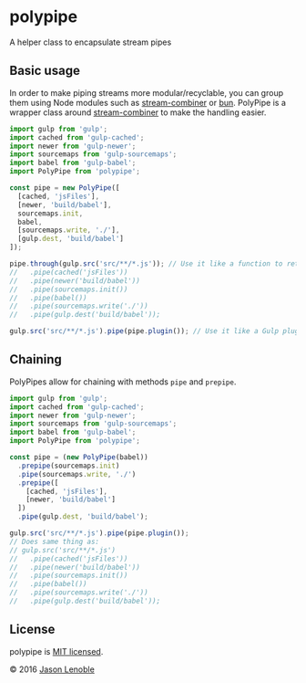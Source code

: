 # polypipe
A helper class to encapsulate stream pipes

## Basic usage

In order to make piping streams more modular/recyclable, you can group them using Node modules such as [stream-combiner](https://www.npmjs.com/package/stream-combiner) or [bun](https://www.npmjs.com/package/bun). PolyPipe is a wrapper class around [stream-combiner](https://www.npmjs.com/package/stream-combiner) to make the handling easier.

```js
import gulp from 'gulp';
import cached from 'gulp-cached';
import newer from 'gulp-newer';
import sourcemaps from 'gulp-sourcemaps';
import babel from 'gulp-babel';
import PolyPipe from 'polypipe';

const pipe = new PolyPipe([
  [cached, 'jsFiles'],
  [newer, 'build/babel'],
  sourcemaps.init,
  babel,
  [sourcemaps.write, './'],
  [gulp.dest, 'build/babel']  
]);

pipe.through(gulp.src('src/**/*.js')); // Use it like a function to return the same stream as gulp.src('src/**/*.js')
//   .pipe(cached('jsFiles'))
//   .pipe(newer('build/babel'))
//   .pipe(sourcemaps.init())
//   .pipe(babel())
//   .pipe(sourcemaps.write('./'))
//   .pipe(gulp.dest('build/babel'));

gulp.src('src/**/*.js').pipe(pipe.plugin()); // Use it like a Gulp plugin and return the same stream
```

## Chaining

PolyPipes allow for chaining with methods ```pipe``` and ```prepipe```.

```js
import gulp from 'gulp';
import cached from 'gulp-cached';
import newer from 'gulp-newer';
import sourcemaps from 'gulp-sourcemaps';
import babel from 'gulp-babel';
import PolyPipe from 'polypipe';

const pipe = (new PolyPipe(babel))
  .prepipe(sourcemaps.init)
  .pipe(sourcemaps.write, './')
  .prepipe([
    [cached, 'jsFiles'],
    [newer, 'build/babel']
  ])
  .pipe(gulp.dest, 'build/babel');

gulp.src('src/**/*.js').pipe(pipe.plugin());
// Does same thing as:
// gulp.src('src/**/*.js')
//   .pipe(cached('jsFiles'))
//   .pipe(newer('build/babel'))
//   .pipe(sourcemaps.init())
//   .pipe(babel())
//   .pipe(sourcemaps.write('./'))
//   .pipe(gulp.dest('build/babel'));
```

## License

polypipe is [MIT licensed](./LICENSE).

© 2016 [Jason Lenoble](mailto:jason.lenoble@gmail.com)
